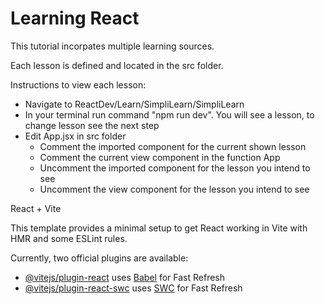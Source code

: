 # Learning React

This tutorial incorpates multiple learning sources.

Each lesson is defined and located in the src folder.

Instructions to view each lesson:

- Navigate to ReactDev/Learn/SimpliLearn/SimpliLearn
- In your terminal run command "npm run dev". You will see a lesson, to change lesson see the next step
- Edit App.jsx in src folder
  - Comment the imported component for the current shown lesson
  - Comment the current view component in the function App
  - Uncomment the imported component for the lesson you intend to see
  - Uncomment the view component for the lesson you intend to see

React + Vite

This template provides a minimal setup to get React working in Vite with HMR and some ESLint rules.

Currently, two official plugins are available:

- [@vitejs/plugin-react](https://github.com/vitejs/vite-plugin-react/blob/main/packages/plugin-react/README.md) uses [Babel](https://babeljs.io/) for Fast Refresh
- [@vitejs/plugin-react-swc](https://github.com/vitejs/vite-plugin-react-swc) uses [SWC](https://swc.rs/) for Fast Refresh
